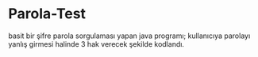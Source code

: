 # Parola-Test
basit bir şifre parola sorgulaması yapan java programı; kullanıcıya parolayı yanlış girmesi halinde 3 hak verecek şekilde kodlandı.
